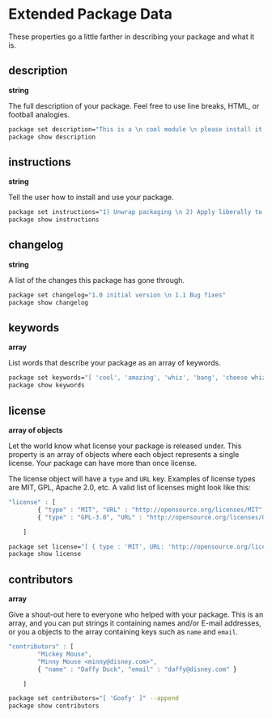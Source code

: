 # Extended Package Data

These properties go a little farther in describing your package and what it is.

## description

**string**

The full description of your package. Feel free to use line breaks, HTML, or football analogies.

```bash
package set description="This is a \n cool module \n please install it."
package show description
```

## instructions

**string**

Tell the user how to install and use your package.

```bash
package set instructions="1) Unwrap packaging \n 2) Apply liberally to affected site \n 3) profit!"
package show instructions
```

## changelog

**string**

A list of the changes this package has gone through.

```bash
package set changelog="1.0 initial version \n 1.1 Bug fixes"
package show changelog
```

## keywords

**array**

List words that describe your package as an array of keywords.

```bash
package set keywords="[ 'cool', 'amazing', 'whiz', 'bang', 'cheese whiz' ]" --append
package show keywords
```

## license

**array of objects**

Let the world know what license your package is released under. This property is an array of objects where each object represents a single license. Your package can have more than once license.

The license object will have a `type` and `URL` key. Examples of license types are MIT, GPL, Apache 2.0, etc. A valid list of licenses might look like this:

```javascript
"license" : [
        { "type" : "MIT", "URL" : "http://opensource.org/licenses/MIT" },
        { "type" : "GPL-3.0", "URL" : "http://opensource.org/licenses/GPL-3.0" }

    ]
```

```bash
package set license="[ { type : 'MIT', URL: 'http://opensource.org/licenses/MIT' } ]" --append
package show license
```

## contributors

**array**

Give a shout-out here to everyone who helped with your package. This is an array, and you can put strings it containing names and/or E-mail addresses, or you a objects to the array containing keys such as `name` and `email`.

```javascript
"contributors" : [
        "Mickey Mouse",
        "Minny Mouse <minny@disney.com>",
        { "name" : "Daffy Duck", "email" : "daffy@disney.com" }

    ]
```

```bash
package set contributors="[ 'Goofy' ]" --append
package show contributors
```
